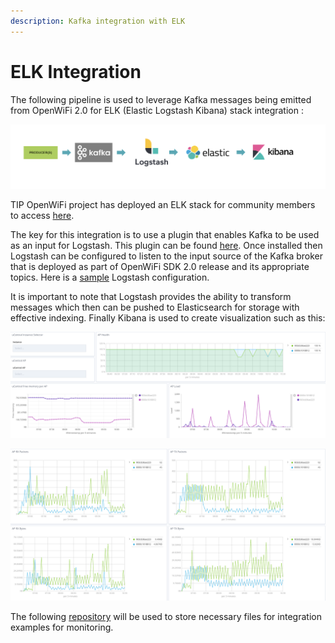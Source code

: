 ```yaml
---
description: Kafka integration with ELK
---
```


# ELK Integration

The following pipeline is used to leverage Kafka messages being emitted from OpenWiFi 2.0 for ELK \(Elastic Logstash Kibana\) stack integration :

![](../.gitbook/assets/kafka-elk-pipeline.png)

TIP OpenWiFi project has deployed an ELK stack for community members to access [here](https://kibana.lab.wlan.tip.build/).

The key for this integration is to use a plugin that enables Kafka to be used as an input for Logstash. This plugin can be found [here](https://www.elastic.co/guide/en/logstash/current/plugins-inputs-kafka.html). Once installed then Logstash can be configured to listen to the input source of the Kafka broker that is deployed as part of OpenWiFi SDK 2.0 release and its appropriate topics. Here is a [sample](https://github.com/Telecominfraproject/wlan-cloud-ucentral-analytics) Logstash configuration.

It is important to note that Logstash provides the ability to transform messages which then can be pushed to Elasticsearch for storage with effective indexing. Finally Kibana is used to create visualization such as this:

![](../.gitbook/assets/kibana.png)

![](../.gitbook/assets/kibana-2.png)

The following [repository](https://github.com/Telecominfraproject/wlan-cloud-ucentral-analytics) will be used to store necessary files for integration examples for monitoring.

